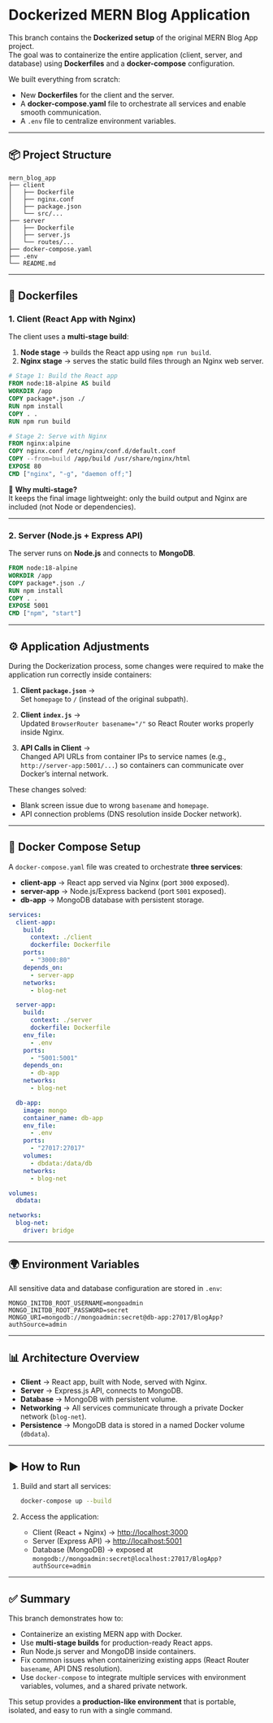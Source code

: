 # Dockerized MERN Blog Application

This branch contains the **Dockerized setup** of the original MERN Blog App project.  
The goal was to containerize the entire application (client, server, and database) using **Dockerfiles** and a **docker-compose** configuration.  

We built everything from scratch:
- New **Dockerfiles** for the client and the server.
- A **docker-compose.yaml** file to orchestrate all services and enable smooth communication.
- A `.env` file to centralize environment variables.

---

## 📦 Project Structure

```
mern_blog_app
├── client
│   ├── Dockerfile
│   ├── nginx.conf
│   ├── package.json
│   └── src/...
├── server
│   ├── Dockerfile
│   ├── server.js
│   └── routes/...
├── docker-compose.yaml
├── .env
└── README.md
```

---

## 🐳 Dockerfiles

### 1. Client (React App with Nginx)

The client uses a **multi-stage build**:
1. **Node stage** → builds the React app using `npm run build`.
2. **Nginx stage** → serves the static build files through an Nginx web server.

```dockerfile
# Stage 1: Build the React app
FROM node:18-alpine AS build
WORKDIR /app
COPY package*.json ./
RUN npm install
COPY . .
RUN npm run build

# Stage 2: Serve with Nginx
FROM nginx:alpine
COPY nginx.conf /etc/nginx/conf.d/default.conf
COPY --from=build /app/build /usr/share/nginx/html
EXPOSE 80
CMD ["nginx", "-g", "daemon off;"]
```

🔑 **Why multi-stage?**  
It keeps the final image lightweight: only the build output and Nginx are included (not Node or dependencies).

---

### 2. Server (Node.js + Express API)

The server runs on **Node.js** and connects to **MongoDB**.  

```dockerfile
FROM node:18-alpine
WORKDIR /app
COPY package*.json ./
RUN npm install
COPY . .
EXPOSE 5001
CMD ["npm", "start"]
```

---

## ⚙️ Application Adjustments

During the Dockerization process, some changes were required to make the application run correctly inside containers:

1. **Client `package.json`** →  
   Set `homepage` to `/` (instead of the original subpath).  

2. **Client `index.js`** →  
   Updated `BrowserRouter basename="/"` so React Router works properly inside Nginx.  

3. **API Calls in Client** →  
   Changed API URLs from container IPs to service names (e.g., `http://server-app:5001/...`) so containers can communicate over Docker’s internal network.  

These changes solved:
- Blank screen issue due to wrong `basename` and `homepage`.
- API connection problems (DNS resolution inside Docker network).

---

## 🐙 Docker Compose Setup

A `docker-compose.yaml` file was created to orchestrate **three services**:

- **client-app** → React app served via Nginx (port `3000` exposed).
- **server-app** → Node.js/Express backend (port `5001` exposed).
- **db-app** → MongoDB database with persistent storage.

```yaml
services:
  client-app:
    build:
      context: ./client
      dockerfile: Dockerfile
    ports:
      - "3000:80"
    depends_on:
      - server-app
    networks:
      - blog-net

  server-app:
    build:
      context: ./server
      dockerfile: Dockerfile
    env_file:
      - .env
    ports:
      - "5001:5001"
    depends_on:
      - db-app
    networks:
      - blog-net

  db-app:
    image: mongo
    container_name: db-app
    env_file:
      - .env
    ports:
      - "27017:27017"
    volumes:
      - dbdata:/data/db
    networks:
      - blog-net

volumes:
  dbdata:

networks:
  blog-net:
    driver: bridge
```

---

## 🌍 Environment Variables

All sensitive data and database configuration are stored in `.env`:

```env
MONGO_INITDB_ROOT_USERNAME=mongoadmin
MONGO_INITDB_ROOT_PASSWORD=secret
MONGO_URI=mongodb://mongoadmin:secret@db-app:27017/BlogApp?authSource=admin
```

---

## 📊 Architecture Overview

- **Client** → React app, built with Node, served with Nginx.  
- **Server** → Express.js API, connects to MongoDB.  
- **Database** → MongoDB with persistent volume.  
- **Networking** → All services communicate through a private Docker network (`blog-net`).  
- **Persistence** → MongoDB data is stored in a named Docker volume (`dbdata`).  

---

## ▶️ How to Run

1. Build and start all services:
   ```bash
   docker-compose up --build
   ```

2. Access the application:
   - Client (React + Nginx) → [http://localhost:3000](http://localhost:3000)  
   - Server (Express API) → [http://localhost:5001](http://localhost:5001)  
   - Database (MongoDB) → exposed at `mongodb://mongoadmin:secret@localhost:27017/BlogApp?authSource=admin`

---

## ✅ Summary

This branch demonstrates how to:
- Containerize an existing MERN app with Docker.
- Use **multi-stage builds** for production-ready React apps.
- Run Node.js server and MongoDB inside containers.
- Fix common issues when containerizing existing apps (React Router `basename`, API DNS resolution).
- Use `docker-compose` to integrate multiple services with environment variables, volumes, and a shared private network.

This setup provides a **production-like environment** that is portable, isolated, and easy to run with a single command.
